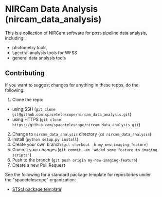 # NIRCam Data Analysis (nircam_data_analysis)

This is a collection of NIRCam software for post-pipeline data analysis, including:

- photometry tools
- spectral analysis tools for WFSS
- general data analysis tools




## Contributing

If you want to suggest changes for anything in these repos, do the following:

1. Clone the repo:
  * using SSH (`git clone git@github.com:spacetelescope/nircam_data_analysis.git`)
  * using HTTPS (`git clone https://github.com/spacetelescope/nircam_data_analysis.git`)
2. Change to `nircam_data_analysis` directory (`cd nircam_data_analysis`)
3. Install (`python setup.py install`)
2. Create your own branch (`git checkout -b my-new-imaging-feature`)
3. Commit your changes (`git commit -am 'Added some feature to imaging scripts'`)
4. Push to the branch (`git push origin my-new-imaging-feature`)
5. Create a new Pull Request

See the following for a standard package template for repositories under the "spacetelescope" organization:

- [STScI package template](https://github.com/spacetelescope/stsci-package-template)
